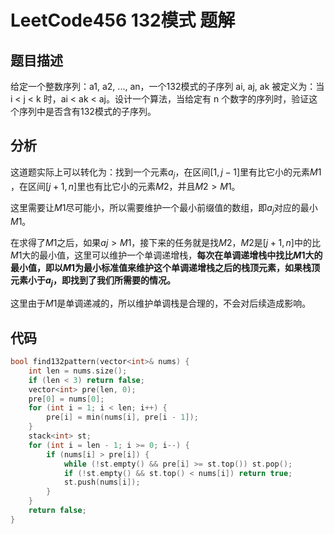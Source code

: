 # LeetCode456 132模式 题解

## 题目描述

给定一个整数序列：a1, a2, ..., an，一个132模式的子序列 ai, aj, ak 被定义为：当 i < j < k 时，ai < ak < aj。设计一个算法，当给定有 n 个数字的序列时，验证这个序列中是否含有132模式的子序列。



## 分析

这道题实际上可以转化为：找到一个元素$a_j$，在区间$[1,j-1]$里有比它小的元素$M1$ ，在区间$[j+1,n]$里也有比它小的元素$M2$，并且$M2>M1$。

这里需要让$M1$尽可能小，所以需要维护一个最小前缀值的数组，即$a_j$对应的最小$M1$。

在求得了$M1$之后，如果$aj>M1$，接下来的任务就是找$M2$，$M2$是$[j+1,n]$中的比$M1$大的最小值，这里可以维护一个单调递增栈，**每次在单调递增栈中找比$M1$大的最小值，即以$M1$为最小标准值来维护这个单调递增栈之后的栈顶元素，如果栈顶元素小于$a_j$，即找到了我们所需要的情况。**

这里由于$M1$是单调递减的，所以维护单调栈是合理的，不会对后续造成影响。



## 代码

```c++
bool find132pattern(vector<int>& nums) {
    int len = nums.size();
    if (len < 3) return false;
    vector<int> pre(len, 0);
    pre[0] = nums[0];
    for (int i = 1; i < len; i++) {
        pre[i] = min(nums[i], pre[i - 1]);
    }
    stack<int> st;
    for (int i = len - 1; i >= 0; i--) {
        if (nums[i] > pre[i]) {
            while (!st.empty() && pre[i] >= st.top()) st.pop();
            if (!st.empty() && st.top() < nums[i]) return true;
            st.push(nums[i]);
        }
    }
    return false;
}
```

